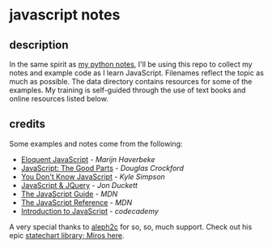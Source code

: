 # javascript notes


## description

In the same spirit as [my python notes](https://github.com/jessicarush/python-notes), I'll be using this repo to collect my notes and example code as I learn JavaScript. Filenames reflect the topic as much as possible. The data directory contains resources for some of the examples. My training is self-guided through the use of text books and online resources listed below.


## credits

Some examples and notes come from the following:

- [Eloquent JavaScript](https://eloquentjavascript.net) - *Marijn Haverbeke*  
- [JavaScript: The Good Parts](https://www.amazon.ca/JavaScript-Good-Parts-Douglas-Crockford/dp/0596517742/ref=sr_1_1?ie=UTF8&qid=1535566567&sr=8-1&keywords=JavaScript%3A+The+Good+Parts&dpID=5131OWtQRaL&preST=_SX258_BO1,204,203,200_QL70_&dpSrc=srch) - *Douglas Crockford*  
- [You Don't Know JavaScript](https://www.amazon.ca/s/ref=nb_sb_noss?url=search-alias%3Dstripbooks&field-keywords=You+Don%27t+Know+JavaScript+Kyle+Simpson&rh=n%3A916520%2Ck%3AYou+Don%27t+Know+JavaScript+Kyle+Simpson) - *Kyle Simpson*  
- [JavaScript & JQuery](http://javascriptbook.com/) - *Jon Duckett*  
- [The JavaScript Guide](https://developer.mozilla.org/en-US/docs/Web/JavaScript/Guide) - *MDN*  
- [The JavaScript Reference](https://developer.mozilla.org/en-US/docs/Web/JavaScript/Reference) - *MDN*
- [Introduction to JavaScript](https://www.codecademy.com/learn/introduction-to-javascript) - *codecademy*


A very special thanks to [aleph2c](https://github.com/aleph2c) for so, so, much support. Check out his epic [statechart library; Miros here](https://aleph2c.github.io/miros/index.html).
